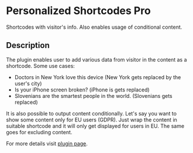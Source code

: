# Personalized Shortcodes Pro

Shortcodes with visitor's info. Also enables usage of conditional content.

## Description

The plugin enables user to add various data from visitor in the content as a shortcode. Some use cases:

- Doctors in New York love this device (New York gets replaced by the user's city)
- Is your iPhone screen broken? (iPhone is gets replaced)
- Slovenians are the smartest people in the world. (Slovenians gets replaced)

It is also possible to output content conditionally. Let's say you want to show some content only for EU users (GDPR). Just wrap the content in suitable shortcode and it will only get displayed for users in EU. The same goes for excluding content.

For more details visit [plugin page](https://maticpogladic.com/personalized-shortcode-pro/).
